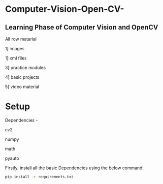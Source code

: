 # Computer-Vision-Open-CV-
## Learning Phase of Computer Vision and OpenCV 

All row matarial

1] images 

1] xml files

3] practice modules

4] basic projects

5] video material

# Setup
Dependencies -

cv2

numpy

math

pyauto

Firstly, install all the basic Dependencies using the below command.

``` bash
pip install -r requirements.txt
```
